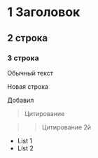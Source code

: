 # 1 Заголовок
## 2 строка
### 3 строка

Обычный текст

Новая строка

Добавил

> Цитирование

>> Цитирование 2й
* List 1
* List 2